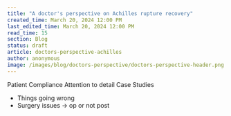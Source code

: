 ```yaml
---
title: "A doctor's perspective on Achilles rupture recovery"
created_time: March 20, 2024 12:00 PM
last_edited_time: March 20, 2024 12:00 PM
read_time: 15
section: Blog
status: draft
article: doctors-perspective-achilles
author: anonymous
image: /images/blog/doctors-perspective/doctors-perspective-header.png
---
```


Patient Compliance
Attention to detail
Case Studies

- Things going wrong
- Surgery issues → op or not post

